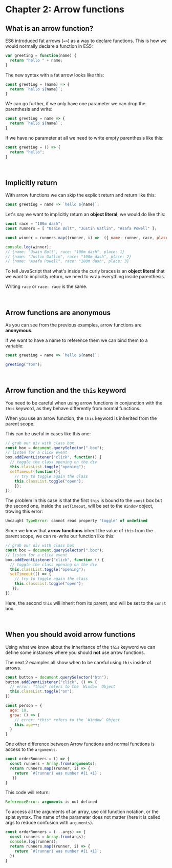 # Chapter 2: Arrow functions

## What is an arrow function?

ES6 introduced fat arrows (`=>`) as a way to declare functions.
This is how we would normally declare a function in ES5:

``` javascript
var greeting = function(name) {
  return "hello " + name;
}
```

The new syntax with a fat arrow looks like this:

``` javascript
const greeting = (name) => {
  return `hello ${name}`;
}
```

We can go further, if we only have one parameter we can drop the parenthesis and write:

``` javascript
const greeting = name => {
  return `hello ${name}`;
}
```

If we have no parameter at all we need to write empty parenthesis like this:

``` javascript
const greeting = () => {
  return "hello";
}
```

&nbsp;

## Implicitly return

With arrow functions we can skip the explicit return and return like this:

``` javascript
const greeting = name => `hello ${name}`;
```

Let's say we want to implicitly return an **object literal**, we would do like this:

``` javascript
const race = "100m dash";
const runners = [ "Usain Bolt", "Justin Gatlin", "Asafa Powell" ];

const winner = runners.map((runner, i) =>  ({ name: runner, race, place: i + 1}));

console.log(winner);
// {name: "Usain Bolt", race: "100m dash", place: 1}
// {name: "Justin Gatlin", race: "100m dash", place: 2}
// {name: "Asafa Powell", race: "100m dash", place: 3}
```

To tell JavaScript that what's inside the curly braces is an **object literal** that we want to implicitly return, we need to wrap everything inside parenthesis.

Writing `race` or `race: race` is the same.

&nbsp;

## Arrow functions are anonymous

As you can see from the previous examples, arrow functions are **anonymous**.

If we want to have a name to reference them we can bind them to a variable:

``` javascript
const greeting = name => `hello ${name}`;

greeting("Tom");
```


&nbsp;

## Arrow function and the `this` keyword

You need to be careful when using arrow functions in conjunction with the `this` keyword, as they behave differently from normal functions.

When you use an arrow function, the `this` keyword is inherited from the parent scope.

This can be useful in cases like this one:

``` javascript 
// grab our div with class box
const box = document.querySelector(".box");
// listen for a click event 
box.addEventListener("click", function() {
  // toggle the class opening on the div
  this.classList.toggle("opening");
  setTimeout(function(){
    // try to toggle again the class
    this.classList.toggle("open");
    });
});
```


The problem in this case is that the first `this` is bound to the `const` box but the second one, inside the `setTimeout`, will be set to the `Window` object, trowing this error:

``` javascript
Uncaught TypeError: cannot read property "toggle" of undefined 
```

Since we know that **arrow functions** inherit the value of `this` from the parent scope, we can re-write our function like this:

``` javascript
// grab our div with class box
const box = document.querySelector(".box");
// listen for a click event
box.addEventListener("click", function () {
  // toggle the class opening on the div
  this.classList.toggle("opening");
  setTimeout(() => {
    // try to toggle again the class
    this.classList.toggle("open");
   });
});
```

Here, the second `this` will inherit from its parent, and will be set to the `const` box.

&nbsp;

## When you should avoid arrow functions

Using what we know about the inheritance of the `this` keyword we can define some instances where you should **not** use arrow functions.

The next 2 examples all show when to be careful using `this` inside of arrows.

``` javascript
const button = document.querySelector("btn");
button.addEventListener("click", () => {
  // error: *this* refers to the `Window` Object
  this.classList.toggle("on");
})
```

``` javascript
const person = {
  age: 10,
  grow: () => {
    // error: *this* refers to the `Window` Object
    this.age++;
  }
}
```

One other difference between Arrow functions and normal functions is access to the `arguments`. 

```javascript
const orderRunners = () => {
  const runners = Array.from(arguments);
  return runners.map((runner, i) => {
    return `#{runner} was number #{i +1}`;
   })
}
```

This code will return:

``` javascript
ReferenceError: arguments is not defined
```

To access all the arguments of an array, use old function notation, or the splat syntax. The name of the parameter does not matter (here it is called args to reduce confusion with `arguments`). 

```javascript
const orderRunners = (...args) => {
  const runners = Array.from(args);
  console.log(runners);
  return runners.map((runner, i) => {
    return `#{runner} was number #{i +1}`;
  })
}
```